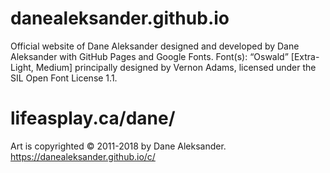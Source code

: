 # danealeksander.github.io
Official website of Dane Aleksander designed and developed by Dane Aleksander with GitHub Pages and Google Fonts.
Font(s): “Oswald” [Extra-Light, Medium] principally designed by Vernon Adams, licensed under the SIL Open Font License 1.1.

# lifeasplay.ca/dane/
Art is copyrighted © 2011-2018 by Dane Aleksander. https://danealeksander.github.io/c/
